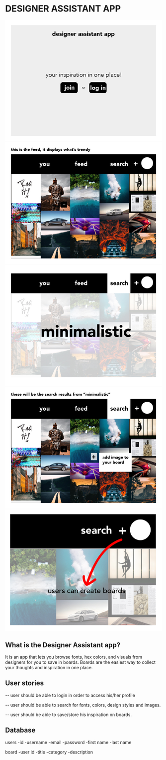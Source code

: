 # DESIGNER ASSISTANT APP
![wireframe](./assets/1.jpg)
![wireframe](./assets/2.jpg)
![wireframe](./assets/3.jpg)
![wireframe](./assets/4.jpg)
![wireframe](./assets/5.jpg)


## What is the Designer Assistant app?
It is an app that lets you browse fonts, hex colors, and visuals from designers for you to save in boards. Boards are the easiest way to collect your thoughts and inspiration in one place. 

## User stories
-- user should be able to login in order to access his/her profile

-- user should be able to search for fonts, colors, design styles and images.

-- user should be able to save/store his inspiration on boards.

## Database
users 
-id
-username
-email
-password
-first name
-last name

board
-user id
-title
-category
-description
